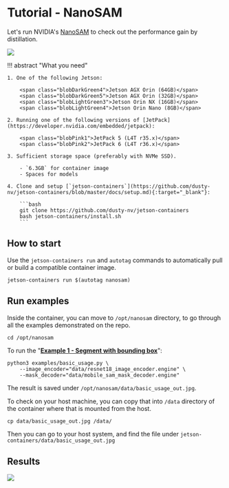 # Tutorial - NanoSAM

Let's run NVIDIA's [NanoSAM](https://github.com/NVIDIA-AI-IOT/nanosam) to check out the performance gain by distillation.

![](https://raw.githubusercontent.com/NVIDIA-AI-IOT/nanosam/main/assets/basic_usage_out.jpg)

!!! abstract "What you need"

    1. One of the following Jetson:

        <span class="blobDarkGreen4">Jetson AGX Orin (64GB)</span>
        <span class="blobDarkGreen5">Jetson AGX Orin (32GB)</span>
        <span class="blobLightGreen3">Jetson Orin NX (16GB)</span>
        <span class="blobLightGreen4">Jetson Orin Nano (8GB)</span>

    2. Running one of the following versions of [JetPack](https://developer.nvidia.com/embedded/jetpack):

        <span class="blobPink1">JetPack 5 (L4T r35.x)</span>
        <span class="blobPink2">JetPack 6 (L4T r36.x)</span>

    3. Sufficient storage space (preferably with NVMe SSD).

        - `6.3GB` for container image
        - Spaces for models

    4. Clone and setup [`jetson-containers`](https://github.com/dusty-nv/jetson-containers/blob/master/docs/setup.md){:target="_blank"}:
    
		```bash
		git clone https://github.com/dusty-nv/jetson-containers
		bash jetson-containers/install.sh
		``` 

## How to start

Use the `jetson-containers run` and `autotag` commands to automatically pull or build a compatible container image.

```
jetson-containers run $(autotag nanosam)
```

## Run examples

Inside the container, you can move to `/opt/nanosam` directory, to go through all the examples demonstrated on the repo.

```
cd /opt/nanosam
```

To run the "[**Example 1 - Segment with bounding box**](https://github.com/NVIDIA-AI-IOT/nanosam#example-1---segment-with-bounding-box)":

```
python3 examples/basic_usage.py \
    --image_encoder="data/resnet18_image_encoder.engine" \
    --mask_decoder="data/mobile_sam_mask_decoder.engine"
```

The result is saved under `/opt/nanosam/data/basic_usage_out.jpg`.

To check on your host machine, you can copy that into `/data` directory of the container where that is mounted from the host.

```
cp data/basic_usage_out.jpg /data/
```

Then you can go to your host system, and find the file under `jetson-containers/data/basic_usage_out.jpg`

## Results

![](https://raw.githubusercontent.com/NVIDIA-AI-IOT/nanosam/main/assets/basic_usage_out.jpg)